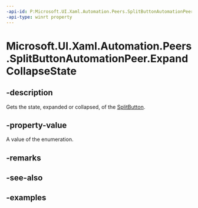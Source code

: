 ```yaml
---
-api-id: P:Microsoft.UI.Xaml.Automation.Peers.SplitButtonAutomationPeer.ExpandCollapseState
-api-type: winrt property
---
```


# Microsoft.UI.Xaml.Automation.Peers.SplitButtonAutomationPeer.ExpandCollapseState

<!--
public Windows.UI.Xaml.Automation.ExpandCollapseState ExpandCollapseState { get; }
-->

## -description

Gets the state, expanded or collapsed, of the [SplitButton](../microsoft.ui.xaml.controls/splitbutton.md).

## -property-value

A value of the enumeration.

## -remarks

## -see-also

## -examples

